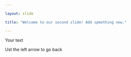```yaml
---

layout: slide

title: "Welcome to our second slide! Add spmething new."

---
```

Your text

Ust the left arrow to go back
